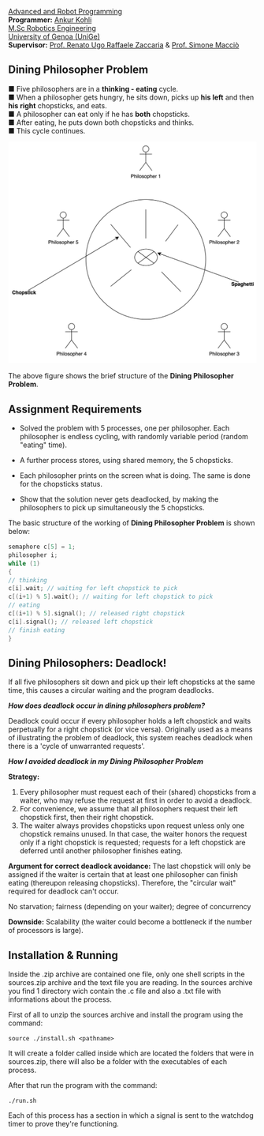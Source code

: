 [Advanced and Robot Programming](https://corsi.unige.it/en/off.f/2022/ins/60228?codcla=10635)<br>
**Programmer:** [Ankur Kohli](https://github.com/ankurkohli007)<br>
[M.Sc Robotics Engineering](https://corsi.unige.it/corsi/10635)<br>
[University of Genoa (UniGe)](https://unige.it/en)<br>
**Supervisor:** [Prof. Renato Ugo Raffaele Zaccaria](https://rubrica.unige.it/personale/VUFOXVhs) & [Prof. Simone Macciò](https://rubrica.unige.it/personale/UUNAWFho)

## Dining Philosopher Problem ##

 ■ Five philosophers are in a **thinking - eating** cycle.<br>
 ■ When a philosopher gets hungry, he sits down, picks up **his left** and then **his right** chopsticks, and eats.<br>
 ■ A philosopher can eat only if he has **both** chopsticks.<br>
 ■ After eating, he puts down both chopsticks and thinks.<br>
 ■ This cycle continues.<br>

![alt text](image1.png)

The above figure shows the brief structure of the **Dining Philosopher Problem**.

## Assignment Requirements ##

* Solved the problem with 5 processes, one per philosopher. Each philosopher is endless cycling, with randomly variable period (random "eating" time).

* A further process stores, using shared memory, the 5 chopsticks.

* Each philosopher prints on the screen what is doing. The same is done for the chopsticks status.

* Show that the solution never gets deadlocked, by making the philosophers to pick up simultaneously the 5 chopsticks.

The basic structure of the working of **Dining Philosopher Problem** is shown below:

```c
semaphore c[5] = 1;
philosopher i;
while (1)
{
// thinking
c[i].wait; // waiting for left chopstick to pick
c[(i+1) % 5].wait(); // waiting for left chopstick to pick
// eating
c[(i+1) % 5].signal(); // released right chopstick
c[i].signal(); // released left chopstick
// finish eating
}
```
## Dining Philosophers: Deadlock! ##

If all five philosophers sit down and pick up their left chopsticks at the same time, this causes a circular waiting and the program deadlocks.

***How does deadlock occur in dining philosophers problem?***

Deadlock could occur if every philosopher holds a left chopstick and waits perpetually for a right chopstick (or vice versa). Originally used as a means of illustrating the problem of deadlock, this system reaches deadlock when there is a 'cycle of unwarranted requests'.

***How I avoided deadlock in my Dining Philosopher Problem***

**Strategy:** 

1. Every philosopher must request each of their (shared) chopsticks from a waiter, who may refuse the request at first in order to avoid a deadlock. 
2. For convenience, we assume that all philosophers request their left chopstick first, then their right chopstick.
3. The waiter always provides chopsticks upon request unless only one chopstick remains unused. In that case, the waiter honors the request only if a right chopstick is requested; requests for a left chopstick are deferred until another philosopher finishes eating.

**Argument for correct deadlock avoidance:** The last chopstick will only be assigned if the waiter is certain that at least one philosopher can finish eating (thereupon releasing chopsticks). Therefore, the "circular wait" required for deadlock can't occur.

No starvation; fairness (depending on your waiter); degree of concurrency

**Downside:** Scalability (the waiter could become a bottleneck if the number of processors is large).

## Installation & Running ##

Inside the .zip archive are contained one file, only one shell scripts in the sources.zip archive and the text file you are reading. In the sources archive you find 1 directory wich contain the .c file and also a .txt file with  informations about the process.

First of all to unzip the sources archive and install the program using the command:

```
source ./install.sh <pathname>
```

It will create a folder called <pathname> inside which are located the folders that were in sources.zip, there will also be a folder with the executables of each process.
  
After that run the program with the command:

```
./run.sh
```
  
Each of this process has a section in which a signal is sent to the watchdog timer to prove they're functioning.

